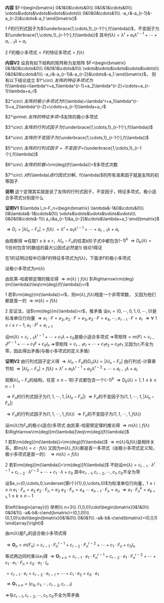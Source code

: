 **内容**
$F=\begin{bmatrix}
0&1&0&\cdots&0\\\ 
0&0&1&\cdots&0\\\ 
\vdots&\vdots&\vdots&\vdots&\vdots\\\ 
0&0&0&\cdots&1\\\ 
-a_r&-a_{r-1}&-a_{r-2}&\cdots&-a_1
\end{bmatrix}$

1 $F$的行列式因子为$(\underbrace{1,\cdots,1}_{r-1个},f(\lambda))$，不变因子为$(\underbrace{1,\cdots,1}_{r-1个},f(\lambda))$
其中$f(\lambda)=\lambda^r+a_1\lambda^{r-1}+\cdots+a_{r-1}\lambda+a_r$

2 $F$的极小多项式$=F$的特征多项式$=f(\lambda)$

**内容V2**
设具有如下结构的矩阵称为友矩阵
$F=\begin{bmatrix}
0&1&0&\cdots&0\\\
0&0&1&\cdots&0\\\
\vdots&\vdots&\vdots&\vdots&\vdots\\\
0&0&0&\cdots&1\\\
-a_r&-a_{r-1}&-a_{r-2}&\cdots&-a_1
\end{bmatrix}$，
则有以下结论成立
$1^\circ\ $友阵的特征多项式为$f(\lambda)=\lambda^r+a_1\lambda^{r-1}+a_2\lambda^{r-2}+\cdots+a_{r-1}\lambda+a_r$

$2^\circ\ $友阵的极小多项式为$f(\lambda)=\lambda^r+a_1\lambda^{r-1}+a_2\lambda^{r-2}+\cdots+a_{r-1}\lambda+a_r$

$2^\prime\ $友阵的特征多项$=$友阵的极小多项式

$3^\circ\ $友阵的行列式因子为$(\underbrace{1,\cdots,1}_{r-1个},f(\lambda))$

$4^\circ\ $友阵的不变因子为$(\underbrace{1,\cdots,1}_{r-1个},f(\lambda))$

$5^\circ\ $友阵的行列式因子=不变因子=$(\underbrace{1,\cdots,1}_{r-1个},f(\lambda))$

$6^\circ\ $友阵的阶数=$\rm{deg}[f(\lambda)]=$多项式次数

$7^\circ\ $对$f(\lambda)$进行因式分解，$f(\lambda)$的所有准素因子就是友阵的初等因子

**说明**
这个定理其实就是说了友阵的行列式因子，不变因子，特征多项式，极小适合多项式分别是什么

**证明V1**
$\lambda I_n-F_n=\begin{bmatrix}
\lambda&-1&0&\cdots&0\\\ 
0&\lambda&-1&\cdots&0\\\ 
\vdots&\vdots&\vdots&\vdots&\vdots\\\ 
0&0&0&\cdots&-1\\\ 
a_r&a_{r-1}&a_{r-2}&\cdots&\lambda+a_1
\end{bmatrix}$

$\Rightarrow D_r=|\lambda I_n-F_n|=f(\lambda)$
$=\lambda^r+a_1\lambda^{r-1}+\cdots+a_{r-1}\lambda+a_r$

由观察得
$\Rightarrow$任取$1\le k\le r$，$\lambda I_n-F_n$的任意$k$阶子式中都包含$(-1)^k$
$\Rightarrow D_k(\lambda)=1$(任何包含1的数组的最大公因式必然是1)
结论1得证

在1的证明过程中已得$F$的特征多项式为$f(\lambda)$，下面求$F$的极小多项式

设极小多项式为$m(\lambda)$

由凯莱-哈密顿定理的推论得
$\Rightarrow m(\lambda)\mid f(\lambda)$
$\Rightarrow\rm{deg}(m(\lambda))\leq\rm{deg}(f(\lambda))=r$

1 若$\rm{deg}(m(\lambda))=r$，则$m(\lambda),f(\lambda)$相差一个非零常数，
又因为他们都是首一的
$\Rightarrow m(\lambda)=f(\lambda)$

2 反证法，设$\rm{deg}(m(\lambda))<r$，推矛盾
设$e_i=(0,\cdots,0,1,0,\cdots,0)$是标准单位行向量
$\Rightarrow e_1\cdot F=e_2, e_2\cdot F=e_3, e_3\cdot F=e_4, \cdots, e_{r-1}\cdot F=e_r$
$\Rightarrow\forall\ 1\le i\le r-1,\ e_1\cdot F^i=e_{i+1}$

设$m(\lambda)=c_{r-1}\lambda^{r-1}+\cdots+c_1\lambda+c_0$是极小适合多项式
$\Rightarrow$零矩阵$=m(F)=c_{r-1}F^{r-1}+\cdots+c_1F+c_0I_n$
$\Rightarrow$零矩阵$=c_{r-1}e_r+\cdots+c_1e_2+c_0e_1$
又因为$c_i$不全为零，因此得出矛盾(与极小多项式的定义矛盾)

**证明V2**
由行列式因子定义得
$\Rightarrow\lambda I_n-F_n$的$D_n(\lambda)=|\lambda I_n-F_n|$
由行列式-计算章节知
$\Rightarrow|\lambda I_n-F_n|=f(\lambda)=\lambda^r+a_1\lambda^{r-1}+a_2\lambda^{r-2}+\cdots+a_{r-1}\lambda+a_r$

观察$\lambda I_n-F_n$的结构，任意$\le n-1$阶子式都包含一个$(-1)^k$
$\Rightarrow D_k(\lambda)=1,1\le k\le n-1$

$\Rightarrow F_n$的行列式因子为$(1,1,\cdots,1,|\lambda I_n-F_n|)$
$\Rightarrow F_n$的不变因子为$(1,1,\cdots,1,|\lambda I_n-F_n|)$

$\Rightarrow F_n$的行列式因子为$(1,1,\cdots,1,f(\lambda))$
$\Rightarrow F_n$的不变因子为$(1,1,\cdots,1,f(\lambda))$

设$m(\lambda)$为$F_n$的极小(适合)多项式
由凯莱-哈密顿定理的推论得
$\Rightarrow m(\lambda)\mid f(\lambda)$
$\Rightarrow\rm{deg}[m(\lambda)]\leq\rm{deg}[f(\lambda)]$

1 若$\rm{deg}[m(\lambda)]=\rm{deg}[f(\lambda)]$
$\Rightarrow m(\lambda)$与$f(\lambda)$是相伴关系，即$m(\lambda)=c\cdot f(\lambda)$
又因为$m(\lambda),f(\lambda)$都是首一多项式（由极小多项式定义知，极小多项式是首一的）
$\Rightarrow m(\lambda)=f(\lambda)$

2 若$\rm{deg}[m(\lambda)]<\rm{deg}[f(\lambda)]$
不妨设$m(\lambda)=c_{r-1}\cdot\lambda^{r-1}+c_{r-2}\cdot\lambda^{r-2}+\cdots+c_1\cdot\lambda+c_0$
其中$c_{r-1},c_{r-2},\cdots,c_1,c_0$不全为零

设$e_i=(0,\cdots,0,\underset{第i个}{1},0,\cdots,0)$为标准单位行向量，$1\le i\le n$
$e_1\cdot F_n=e_2$
$e_2\cdot F_n=e_3$
$e_3\cdot F_n=e_4$
$\cdots$
$e_{n-1}\cdot F_n=e_n$
$\Rightarrow e_1\cdot F_n^k=e_{k+1},1\le k\le n-1$

$\left(\begin{array}{l}
举例\\\ 
n=3\\\ 
(1,0,0)\cdot\begin{bmatrix}0&1&0\\\ 0&0&1\\\ -a&-b&-c\end{bmatrix}=(0,1,0)\\\ 
(0,1,0)\cdot\begin{bmatrix}0&1&0\\\ 0&0&1\\\ -a&-b&-c\end{bmatrix}=(0,0,1)
\end{array}\right)$

由$m(\lambda)$是$F_n$的适合极小多项式得

$\Rightarrow\mathbf{O}_n=m(F_n)=c_{r-1}\cdot F_n^{r-1}+c_{r-2}\cdot F_n^{r-2}+\cdots+c_1\cdot F_n+c_0I_n$

等式两边同时乘以$e_1$得
$\Rightarrow\mathbf{O}_{1\times n}=c_{r-1}\cdot e_1\cdot F_n^{r-1}+c_{r-2}\cdot e_1\cdot F_n^{r-2}+\cdots+c_1\cdot e_1\cdot F_n+c_0\cdot e_1\cdot I_n$

$=c_{r-1}\cdot e_r+c_{r-2}\cdot e_{r-1}+\cdots+c_1\cdot e_2+c_0\cdot e_1$

$\Rightarrow\mathbf{O}_{1\times n}=(c_0,c_1,\cdots,c_{r-2},c_{r-1})$

$\Rightarrow$与$c_{r-1},c_{r-2},\cdots,c_1,c_0$不全为零矛盾
